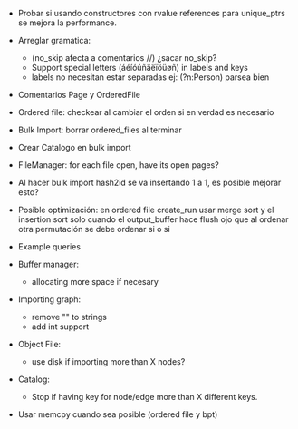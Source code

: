 - Probar si usando constructores con rvalue references para unique_ptrs se mejora la performance.
- Arreglar gramatica:
    - (no_skip afecta a comentarios //) ¿sacar no_skip?
    - Support special letters (áéíóúñäëïöüøñ) in labels and keys
    - labels no necesitan estar separadas ej: (?n:Person) parsea bien
- Comentarios Page y OrderedFile

- Ordered file: checkear al cambiar el orden si en verdad es necesario
- Bulk Import: borrar ordered_files al terminar

- Crear Catalogo en bulk import
- FileManager: for each file open, have its open pages?
- Al hacer bulk import hash2id se va insertando 1 a 1, es posible mejorar esto?
- Posible optimización: en ordered file create_run usar merge sort y el insertion sort solo cuando el output_buffer hace flush
  ojo que al ordenar otra permutación se debe ordenar si o si
- Example queries
- Buffer manager:
    - allocating more space if necesary
- Importing graph:
    - remove "" to strings
    - add int support
- Object File:
    - use disk if importing more than X nodes?
- Catalog:
    - Stop if having key for node/edge more than X different keys.
- Usar memcpy cuando sea posible (ordered file y bpt)
